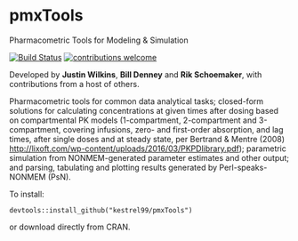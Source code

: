 # pmxTools
Pharmacometric Tools for Modeling &amp; Simulation

[![Build Status](https://travis-ci.org/kestrel99/pmxTools.png?branch=master)](https://travis-ci.org/kestrel99/pmxTools)
[![contributions welcome](https://img.shields.io/badge/contributions-welcome-brightgreen.svg?style=flat)](https://github.com/kestrel99/pmxTools/issues)
<!--[![HitCount](http://hits.dwyl.io/kestrel99/pmxTools.svg)](http://hits.dwyl.io/kestrel99/pmxTools)-->

Developed by **Justin Wilkins**, **Bill Denney** and **Rik Schoemaker**, with contributions from a host of others.

Pharmacometric tools for common data analytical tasks; closed-form solutions for calculating concentrations at given 
    times after dosing based on compartmental PK models (1-compartment, 2-compartment and 3-compartment, covering infusions, zero- 
    and first-order absorption, and lag times, after single doses and at steady state, per Bertrand & Mentre (2008) 
    <http://lixoft.com/wp-content/uploads/2016/03/PKPDlibrary.pdf>); parametric simulation from NONMEM-generated parameter estimates 
    and other output; and parsing, tabulating and plotting results generated by Perl-speaks-NONMEM (PsN).
    
To install:

```{r}
devtools::install_github("kestrel99/pmxTools")
```

or download directly from CRAN.
